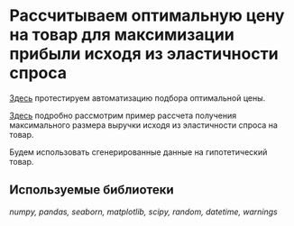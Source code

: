 # Рассчитываем оптимальную цену на товар для максимизации прибыли исходя из эластичности спроса

[Здесь](https://github.com/VladimirSizov/other_things/blob/main/elastisity_of_demand/elasticity_demand_test_bp.ipynb) протестируем автоматизацию подбора оптимальной цены.  

[Здесь](https://github.com/VladimirSizov/other_things/blob/main/elastisity_of_demand/elastisity_of_demand.ipynb) подробно рассмотрим пример рассчета получения максимального размера выручки исходя из эластичности спроса на товар.

Будем использовать сгенерированные данные на гипотетический товар.  
## Используемые библиотеки
*numpy, pandas, seaborn, matplotlib, scipy, random, datetime, warnings* 
